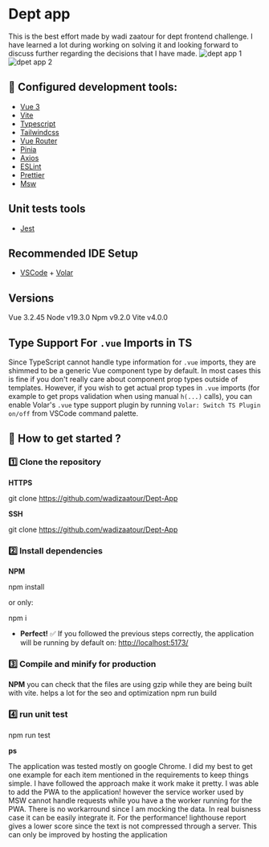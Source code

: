 # Dept app

This is the best effort made by wadi zaatour for dept frontend challenge. I have learned a lot during working on solving it and looking forward to discuss further regarding the decisions that I have made.
![dept app 1](https://user-images.githubusercontent.com/25867217/212007095-ffec24c8-2e7d-4f8a-a282-21bae1d87136.png)
![dpet app 2](https://user-images.githubusercontent.com/25867217/212007109-4752aa04-7a59-418c-a490-5e8e8cd02cdf.png)

## :hammer: Configured development tools:

- [Vue 3](https://v3.vuejs.org/)
- [Vite](https://vitejs.dev/)
- [Typescript](https://www.typescriptlang.org/)
- [Tailwindcss](https://tailwindcss.com/)
- [Vue Router](https://router.vuejs.org/)
- [Pinia](https://pinia.vuejs.org/)
- [Axios](https://axios-http.com/)
- [ESLint](https://eslint.org/)
- [Prettier](https://prettier.io/)
- [Msw](https://https://mswjs.io/)

## Unit tests tools

- [Jest](https://jestjs.io/)

## Recommended IDE Setup

- [VSCode](https://code.visualstudio.com/) + [Volar](https://marketplace.visualstudio.com/items?itemName=johnsoncodehk.volar)
## Versions
 Vue 3.2.45
 Node v19.3.0
 Npm v9.2.0
 Vite v4.0.0

## Type Support For `.vue` Imports in TS

Since TypeScript cannot handle type information for `.vue` imports, they are shimmed to be a generic Vue component type by default. In most cases this is fine if you don't really care about component prop types outside of templates. However, if you wish to get actual prop types in `.vue` imports (for example to get props validation when using manual `h(...)` calls), you can enable Volar's `.vue` type support plugin by running `Volar: Switch TS Plugin on/off` from VSCode command palette.

## :rocket: How to get started ?

### :one: Clone the repository

**HTTPS**

git clone https://github.com/wadizaatour/Dept-App


**SSH**

git clone https://github.com/wadizaatour/Dept-App


### :two: Install dependencies

**NPM**

npm install

or only:

npm i

- **Perfect!** :white_check_mark: If you followed the previous steps correctly, the application will be running by default on: [http://localhost:5173/](http://localhost:5173/)

### :three: Compile and minify for production

**NPM**
you can check that the files are using gzip while they are being built with vite. helps a lot for the seo and optimization
npm run build
### :four: run unit test

 npm run test

**ps**

 The application was tested mostly on google Chrome.
 I did my best to get one example for each item mentioned in the requirements to keep things simple.
 I have followed the approach make it work make it pretty.
 I was able to add the PWA to the application! however the service worker used by MSW cannot handle requests while you have a the worker running for the PWA.
 There is no workarround since I am mocking the data. In real buisness case it can be easily integrate it.
 For the performance! lighthouse report gives a lower score since the text is not compressed through a server. This can only be improved by hosting the application 


